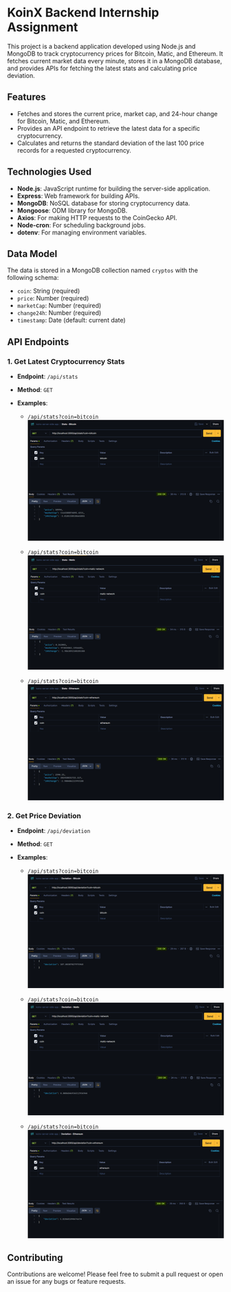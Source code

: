 # KoinX Backend Internship Assignment

This project is a backend application developed using Node.js and MongoDB to track cryptocurrency prices for Bitcoin, Matic, and Ethereum. It fetches current market data every minute, stores it in a MongoDB database, and provides APIs for fetching the latest stats and calculating price deviation.

## Features

-   Fetches and stores the current price, market cap, and 24-hour change for Bitcoin, Matic, and Ethereum.
-   Provides an API endpoint to retrieve the latest data for a specific cryptocurrency.
-   Calculates and returns the standard deviation of the last 100 price records for a requested cryptocurrency.

## Technologies Used

-   **Node.js**: JavaScript runtime for building the server-side application.
-   **Express**: Web framework for building APIs.
-   **MongoDB**: NoSQL database for storing cryptocurrency data.
-   **Mongoose**: ODM library for MongoDB.
-   **Axios**: For making HTTP requests to the CoinGecko API.
-   **Node-cron**: For scheduling background jobs.
-   **dotenv**: For managing environment variables.

## Data Model

The data is stored in a MongoDB collection named `cryptos` with the following schema:

-   `coin`: String (required)
-   `price`: Number (required)
-   `marketCap`: Number (required)
-   `change24h`: Number (required)
-   `timestamp`: Date (default: current date)

## API Endpoints

### 1. Get Latest Cryptocurrency Stats

-   **Endpoint**: `/api/stats`
-   **Method**: `GET`
-   **Examples**:

    -   `/api/stats?coin=bitcoin`
        ![alt text](public/api-tutorial/stats-bitcoin.png)

    -   `/api/stats?coin=bitcoin`
        ![alt text](public/api-tutorial/stats-matic.png)

    -   `/api/stats?coin=bitcoin`
        ![alt text](public/api-tutorial/stats-ethereum.png)

### 2. Get Price Deviation

-   **Endpoint**: `/api/deviation`
-   **Method**: `GET`
-   **Examples**:

    -   `/api/stats?coin=bitcoin`
        ![alt text](public/api-tutorial/deviation-bitcoin.png)

    -   `/api/stats?coin=bitcoin`
        ![alt text](public/api-tutorial/deviation-matic.png)

    -   `/api/stats?coin=bitcoin`
        ![alt text](public/api-tutorial/deviation-ethereum.png)

## Contributing

Contributions are welcome! Please feel free to submit a pull request or open an issue for any bugs or feature requests.

